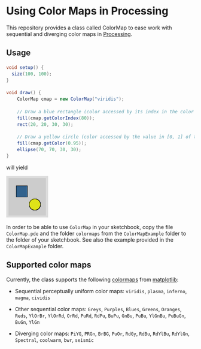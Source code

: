 # Using Color Maps in Processing

This repository provides a class called ColorMap to ease work with sequential and diverging color 
maps in [Processing](https://processing.org/).

## Usage

````java
void setup() {
  size(100, 100);
}

void draw() {  
    ColorMap cmap = new ColorMap("viridis");
    
    // Draw a blue rectangle (color accessed by its index in the color map)
    fill(cmap.getColorIndex(80));
    rect(20, 20, 30, 30);
    
    // Draw a yellow circle (color accessed by the value in [0, 1] of the color map)
    fill(cmap.getColor(0.95));
    ellipse(70, 70, 30, 30);
}
````
will yield 

![Example](example.png "Example")

In order to be able to use `ColorMap` in your sketchbook, copy the file `ColorMap.pde` and the 
folder `colormaps` from the `ColorMapExample` folder to the folder of your sketchbook. See also the 
example provided in the `ColorMapExample` folder.

## Supported color maps

Currently, the class supports the following 
[colormaps](https://matplotlib.org/stable/tutorials/colors/colormaps.html) from 
[matplotlib](https://matplotlib.org/):

- Sequential perceptually uniform color maps: 
  `viridis`, `plasma`, `inferno`, `magma`, `cividis`

- Other sequential color maps:
  `Greys`, `Purples`, `Blues`, `Greens`, `Oranges`, `Reds`, `YlOrBr`, `YlOrRd`, 
  `OrRd`, `PuRd`, `RdPu`, `BuPu`, `GnBu`, `PuBu`, `YlGnBu`, `PuBuGn`, `BuGn`, `YlGn`

- Diverging color maps:
  `PiYG`, `PRGn`, `BrBG`, `PuOr`, `RdGy`, `RdBu`, `RdYlBu`, `RdYlGn`, 
  `Spectral`, `coolwarm`, `bwr`, `seismic`

